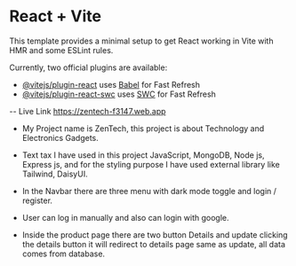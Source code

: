 # React + Vite

This template provides a minimal setup to get React working in Vite with HMR and some ESLint rules.

Currently, two official plugins are available:

- [@vitejs/plugin-react](https://github.com/vitejs/vite-plugin-react/blob/main/packages/plugin-react/README.md) uses [Babel](https://babeljs.io/) for Fast Refresh
- [@vitejs/plugin-react-swc](https://github.com/vitejs/vite-plugin-react-swc) uses [SWC](https://swc.rs/) for Fast Refresh

-- Live Link   https://zentech-f3147.web.app
- My Project name is ZenTech, this project is about Technology and Electronics Gadgets.

- Text tax I have used in this project JavaScript, MongoDB, Node js, Express js, and for the styling purpose I have used external library like Tailwind, DaisyUI.

- In the Navbar there are three menu with dark mode toggle and login / register.

- User can log in manually and also can login with google.

- Inside the product page there are two button Details and update clicking the details button it will redirect to details page same as update, all data comes from database.


